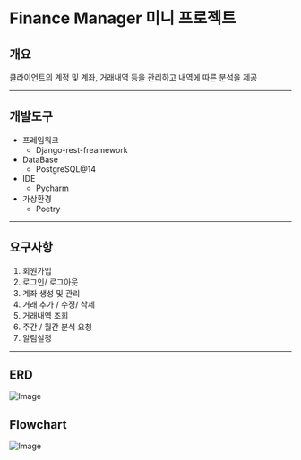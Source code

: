 # Finance Manager 미니 프로젝트
## 개요
클라이언트의 계정 및 계좌, 거래내역 등을 관리하고 내역에 따른 분석을 제공

-------
## 개발도구 
- 프레임워크
  - Django-rest-freamework
- DataBase
  - PostgreSQL@14
- IDE
  - Pycharm
- 가상환경
  - Poetry
------
## 요구사항
1. 회원가입 
2. 로그인/ 로그아웃
3. 계좌 생성 및 관리
4. 거래 추가 / 수정/ 삭제
5. 거래내역 조회
6. 주간 / 월간 분석 요청
7. 알림설정 

-------
## ERD
![Image](https://github.com/user-attachments/assets/1089ad57-e154-42bd-a217-ca4f45ecb469)

## Flowchart 
![Image](https://github.com/user-attachments/assets/53cf6b6d-eef8-49aa-a2f7-13c0e87ed7f4)